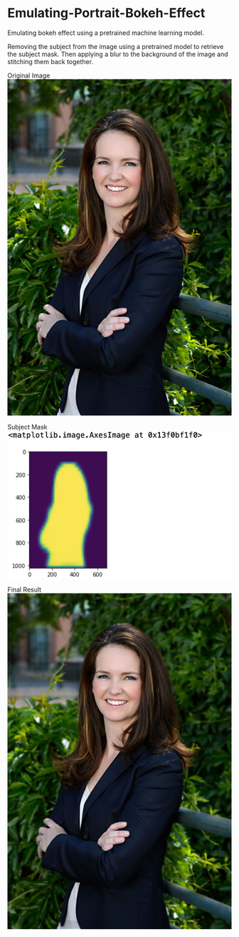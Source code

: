 # Emulating-Portrait-Bokeh-Effect
Emulating bokeh effect using a pretrained machine learning model.

Removing the subject from the image using a pretrained model to retrieve the subject mask. 
Then applying a blur to the background of the image and stitching them back together.  

Original Image  
![Image0](./Professinal_Headshot.png)


Subject Mask  
![Image1](./Subject_mask.png)


Final Result  
![Image2](./Professinal_Headshot_Bokeh.png)

